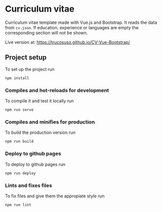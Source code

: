 # Curriculum vitae

Curriculum vitae template made with Vue.js and Bootstrap. It reads the data from `cv.json`. If education, experience or languages are empty the corresponding section will not be shown.

Live version at: https://trucosuso.github.io/CV-Vue-Bootstrap/ 

## Project setup
To set up the project run
```
npm install
```

### Compiles and hot-reloads for development
To compile it and test it locally run
```
npm run serve
```

### Compiles and minifies for production
To build the production version run
```
npm run build
```

### Deploy to github pages
To deploy to github pages run
```
npm run deploy
```

### Lints and fixes files
To fix files and give them the appropiate style run
```
npm run lint
```
